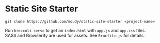 # Static Site Starter

```
git clone https://github.com/moudy/static-site-starter <project-name>
```

Run `broccoli serve` to get an `index.html` with `app.js` and `app.css` files. SASS and Browserify are used for assets. See `Brocfile.js` for details.

